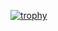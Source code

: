 [![trophy](https://github-profile-trophy.vercel.app/?username=samarthmahendra)](https://github.com/ryo-ma/github-profile-trophy)
